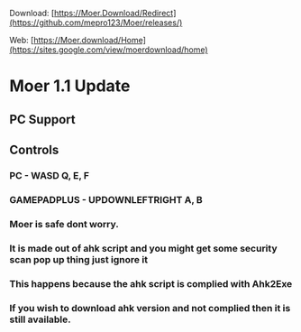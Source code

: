 Download:  [https://Moer.Download/Redirect](https://github.com/mepro123/Moer/releases/)

Web:  [https://Moer.download/Home](https://sites.google.com/view/moerdownload/home)

#  Moer 1.1 Update
##  PC Support

##  Controls

###  PC - WASD Q, E, F

###  GAMEPADPLUS - UPDOWNLEFTRIGHT A, B

###  Moer is safe dont worry.
###  It is made out of ahk script and you might get some security scan pop up thing just ignore it
###  This happens because the ahk script is complied with Ahk2Exe
###  If you wish to download ahk version and not complied then it is still available.
